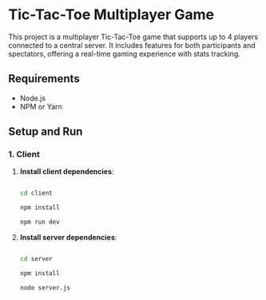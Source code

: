 # Tic-Tac-Toe Multiplayer Game

This project is a multiplayer Tic-Tac-Toe game that supports up to 4 players connected to a central server. It includes features for both participants and spectators, offering a real-time gaming experience with stats tracking.

## Requirements

- Node.js
- NPM or Yarn

## Setup and Run

### 1. Client

1. **Install client dependencies**:
   ```bash

   cd client
   
   npm install

   npm run dev

1. **Install server dependencies**:
   ```bash

   cd server
   
   npm install

   node server.js
